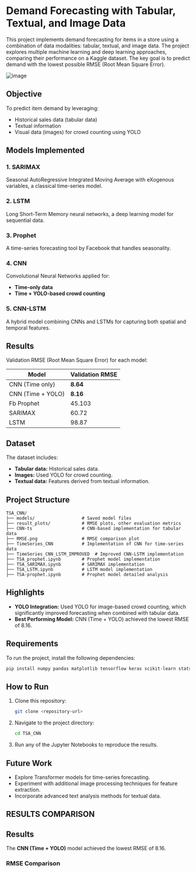# Demand Forecasting with Tabular, Textual, and Image Data

This project implements demand forecasting for items in a store using a combination of data modalities: tabular, textual, and image data. The project explores multiple machine learning and deep learning approaches, comparing their performance on a Kaggle dataset. The key goal is to predict demand with the lowest possible RMSE (Root Mean Square Error).

![image](https://github.com/user-attachments/assets/60db5da6-157c-450e-bda0-9d30f5ecb713)

## Objective
To predict item demand by leveraging:
- Historical sales data (tabular data)
- Textual information
- Visual data (images) for crowd counting using YOLO

## Models Implemented

### 1. **SARIMAX**
Seasonal AutoRegressive Integrated Moving Average with eXogenous variables, a classical time-series model.

### 2. **LSTM**
Long Short-Term Memory neural networks, a deep learning model for sequential data.

### 3. **Prophet**
A time-series forecasting tool by Facebook that handles seasonality.

### 4. **CNN**
Convolutional Neural Networks applied for:
   - **Time-only data**
   - **Time + YOLO-based crowd counting**

### 5. **CNN-LSTM**
A hybrid model combining CNNs and LSTMs for capturing both spatial and temporal features.

## Results
Validation RMSE (Root Mean Square Error) for each model:

| Model                | Validation RMSE |
|----------------------|-----------------|
| CNN (Time only)      | **8.64**        |
| CNN (Time + YOLO)    | **8.16**        |
| Fb Prophet           | 45.103         |
| SARIMAX              | 60.72          |
| LSTM                 | 98.87          |

## Dataset
The dataset includes:
- **Tabular data:** Historical sales data.
- **Images:** Used YOLO for crowd counting.
- **Textual data:** Features derived from textual information.

## Project Structure
```
TSA_CNN/
├── models/                  # Saved model files
├── result_plots/            # RMSE plots, other evaluation metrics
├── CNN-ts                   # CNN-based implementation for tabular data
├── RMSE.png                 # RMSE comparison plot
├── TimeSeries_CNN           # Implementation of CNN for time-series data
├── TimeSeries_CNN_LSTM_IMPROVED  # Improved CNN-LSTM implementation
├── TSA_prophet.ipynb        # Prophet model implementation
├── TSA_SARIMAX.ipynb        # SARIMAX implementation
├── TSA_LSTM.ipynb           # LSTM model implementation
├── TSA-prophet.ipynb        # Prophet model detailed analysis
```

## Highlights
- **YOLO Integration:** Used YOLO for image-based crowd counting, which significantly improved forecasting when combined with tabular data.
- **Best Performing Model:** CNN (Time + YOLO) achieved the lowest RMSE of 8.16.

## Requirements
To run the project, install the following dependencies:
```bash
pip install numpy pandas matplotlib tensorflow keras scikit-learn statsmodels yfinance fbprophet
```

## How to Run
1. Clone this repository:
   ```bash
   git clone <repository-url>
   ```
2. Navigate to the project directory:
   ```bash
   cd TSA_CNN
   ```
3. Run any of the Jupyter Notebooks to reproduce the results.

## Future Work
- Explore Transformer models for time-series forecasting.
- Experiment with additional image processing techniques for feature extraction.
- Incorporate advanced text analysis methods for textual data.

## RESULTS COMPARISON
## Results
The **CNN (Time + YOLO)** model achieved the lowest RMSE of 8.16.

### RMSE Comparison

